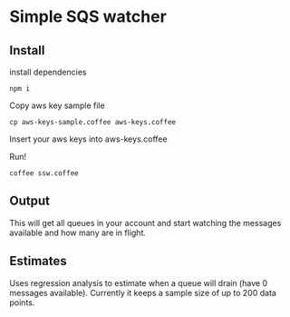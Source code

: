 # Simple SQS watcher

## Install

install dependencies

    npm i

Copy aws key sample file

    cp aws-keys-sample.coffee aws-keys.coffee

Insert your aws keys into aws-keys.coffee

Run!

    coffee ssw.coffee

## Output

This will get all queues in your account and start watching the messages available and how many are in flight.

## Estimates

Uses regression analysis to estimate when a queue will drain (have 0 messages available). Currently it keeps a sample size of up to 200 data points.
